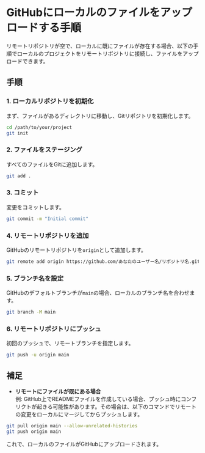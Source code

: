 # GitHubにローカルのファイルをアップロードする手順

リモートリポジトリが空で、ローカルに既にファイルが存在する場合、以下の手順でローカルのプロジェクトをリモートリポジトリに接続し、ファイルをアップロードできます。

## 手順

### 1. ローカルリポジトリを初期化

まず、ファイルがあるディレクトリに移動し、Gitリポジトリを初期化します。

```bash
cd /path/to/your/project  
git init
```

### 2. ファイルをステージング

すべてのファイルをGitに追加します。

```bash
git add .
```

### 3. コミット

変更をコミットします。

```bash
git commit -m "Initial commit"
```

### 4. リモートリポジトリを追加

GitHubのリモートリポジトリを`origin`として追加します。

```bash
git remote add origin https://github.com/あなたのユーザー名/リポジトリ名.git
```

### 5. ブランチ名を設定

GitHubのデフォルトブランチが`main`の場合、ローカルのブランチ名を合わせます。

```bash
git branch -M main
```

### 6. リモートリポジトリにプッシュ

初回のプッシュで、リモートブランチを指定します。

```bash
git push -u origin main
```

## 補足

- **リモートにファイルが既にある場合**  
  例: GitHub上でREADMEファイルを作成している場合、プッシュ時にコンフリクトが起きる可能性があります。その場合は、以下のコマンドでリモートの変更をローカルにマージしてからプッシュします。

```bash
git pull origin main --allow-unrelated-histories  
git push origin main
```

これで、ローカルのファイルがGitHubにアップロードされます。

